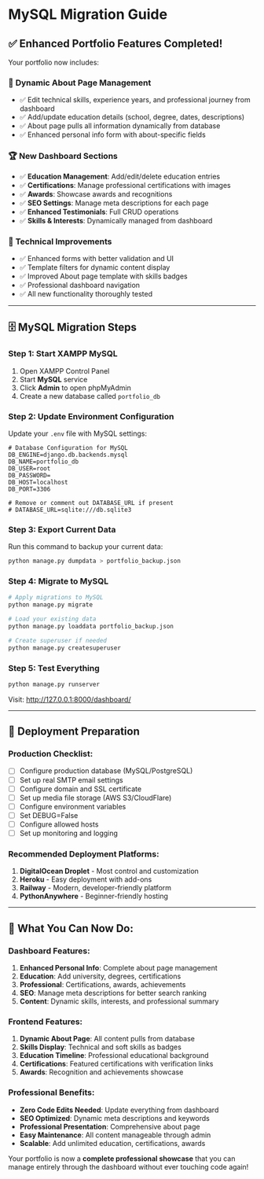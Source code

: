 # MySQL Migration Guide

## ✅ Enhanced Portfolio Features Completed!

Your portfolio now includes:

### 🎯 **Dynamic About Page Management**
- ✅ Edit technical skills, experience years, and professional journey from dashboard
- ✅ Add/update education details (school, degree, dates, descriptions)
- ✅ About page pulls all information dynamically from database
- ✅ Enhanced personal info form with about-specific fields

### 🏆 **New Dashboard Sections**
- ✅ **Education Management**: Add/edit/delete education entries
- ✅ **Certifications**: Manage professional certifications with images
- ✅ **Awards**: Showcase awards and recognitions
- ✅ **SEO Settings**: Manage meta descriptions for each page
- ✅ **Enhanced Testimonials**: Full CRUD operations
- ✅ **Skills & Interests**: Dynamically managed from dashboard

### 🔧 **Technical Improvements**
- ✅ Enhanced forms with better validation and UI
- ✅ Template filters for dynamic content display
- ✅ Improved About page template with skills badges
- ✅ Professional dashboard navigation
- ✅ All new functionality thoroughly tested

---

## 🗄️ MySQL Migration Steps

### Step 1: Start XAMPP MySQL
1. Open XAMPP Control Panel
2. Start **MySQL** service
3. Click **Admin** to open phpMyAdmin
4. Create a new database called `portfolio_db`

### Step 2: Update Environment Configuration
Update your `.env` file with MySQL settings:

```env
# Database Configuration for MySQL
DB_ENGINE=django.db.backends.mysql
DB_NAME=portfolio_db
DB_USER=root
DB_PASSWORD=
DB_HOST=localhost
DB_PORT=3306

# Remove or comment out DATABASE_URL if present
# DATABASE_URL=sqlite:///db.sqlite3
```

### Step 3: Export Current Data
Run this command to backup your current data:
```bash
python manage.py dumpdata > portfolio_backup.json
```

### Step 4: Migrate to MySQL
```bash
# Apply migrations to MySQL
python manage.py migrate

# Load your existing data
python manage.py loaddata portfolio_backup.json

# Create superuser if needed
python manage.py createsuperuser
```

### Step 5: Test Everything
```bash
python manage.py runserver
```

Visit: http://127.0.0.1:8000/dashboard/

---

## 🚀 Deployment Preparation

### Production Checklist:
- [ ] Configure production database (MySQL/PostgreSQL)
- [ ] Set up real SMTP email settings
- [ ] Configure domain and SSL certificate
- [ ] Set up media file storage (AWS S3/CloudFlare)
- [ ] Configure environment variables
- [ ] Set DEBUG=False
- [ ] Configure allowed hosts
- [ ] Set up monitoring and logging

### Recommended Deployment Platforms:
1. **DigitalOcean Droplet** - Most control and customization
2. **Heroku** - Easy deployment with add-ons
3. **Railway** - Modern, developer-friendly platform
4. **PythonAnywhere** - Beginner-friendly hosting

---

## 🎉 What You Can Now Do:

### Dashboard Features:
1. **Enhanced Personal Info**: Complete about page management
2. **Education**: Add university, degrees, certifications
3. **Professional**: Certifications, awards, achievements
4. **SEO**: Manage meta descriptions for better search ranking
5. **Content**: Dynamic skills, interests, and professional summary

### Frontend Features:
1. **Dynamic About Page**: All content pulls from database
2. **Skills Display**: Technical and soft skills as badges
3. **Education Timeline**: Professional educational background
4. **Certifications**: Featured certifications with verification links
5. **Awards**: Recognition and achievements showcase

### Professional Benefits:
- **Zero Code Edits Needed**: Update everything from dashboard
- **SEO Optimized**: Dynamic meta descriptions and keywords
- **Professional Presentation**: Comprehensive about page
- **Easy Maintenance**: All content manageable through admin
- **Scalable**: Add unlimited education, certifications, awards

Your portfolio is now a **complete professional showcase** that you can manage entirely through the dashboard without ever touching code again!

